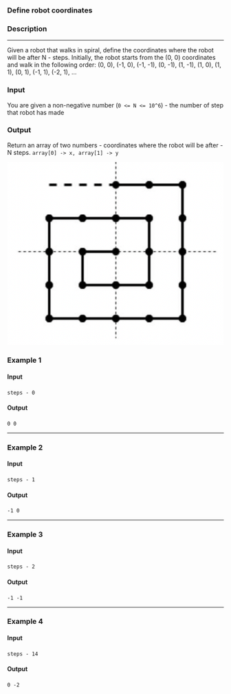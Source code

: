 ### Define robot coordinates

### Description

---
Given a robot that walks in spiral, define the coordinates where the robot will be 
after N - steps.
Initially, the robot starts from the (0, 0) coordinates
and walk in the following order:
(0, 0), (-1, 0), (-1, -1), (0, -1), (1, -1), (1, 0), 
(1, 1), (0, 1), (-1, 1), (-2, 1), ...

### Input
You are given a non-negative
number (`0 <= N <= 10^6`) - the number of step that robot has made

### Output
Return an array of two numbers - coordinates
where the robot will be after - N steps.
`array[0] -> x, array[1] -> y`


![coordinates.png](coordinates.png)

### Example 1

#### Input
`steps - 0`

#### Output
`0 0`

---
### Example 2

#### Input
`steps - 1`

#### Output
`-1 0`

---
### Example 3

#### Input
`steps - 2`

#### Output
`-1 -1`

---
### Example 4

#### Input
`steps - 14`

#### Output
`0 -2`


